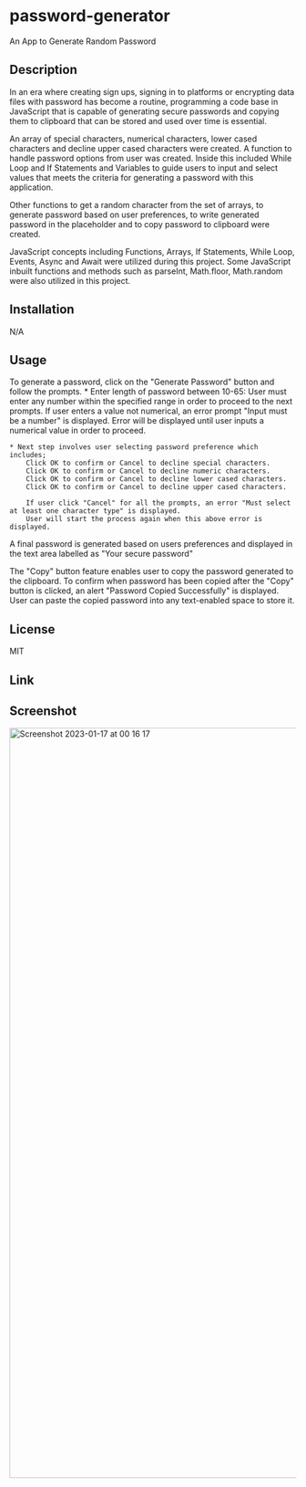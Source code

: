# password-generator
An App to Generate Random Password


## Description

In an era where creating sign ups, signing in to platforms or encrypting data files with password has become a routine,
programming a code base in JavaScript that is capable of generating secure passwords and copying them to clipboard that can be stored and used over time is essential.

An array of special characters, numerical characters, lower cased characters and decline upper cased characters were created.
A function to handle password options from user was created. Inside this included While Loop and If Statements and Variables to guide users to input and select values that meets the criteria for generating a password with this application. 

Other functions to get a random character from the set of arrays, to generate password based on user preferences, to write generated password in the placeholder and to copy password to clipboard were created.

JavaScript concepts including Functions, Arrays, If Statements, While Loop, Events, Async and Await were utilized during this project. Some JavaScript inbuilt functions and methods such as parseInt, Math.floor, Math.random  were also utilized in this project.



## Installation

N/A



## Usage

To generate a password, click on the "Generate Password" button and follow the prompts.
    * Enter length of password between 10-65:
        User must enter any number within the specified range in order to proceed to the next prompts.
        If user enters a value not numerical, an error prompt "Input must be a number" is displayed.
        Error will be displayed until user inputs a numerical value in order to proceed.
   
    * Next step involves user selecting password preference which includes; 
        Click OK to confirm or Cancel to decline special characters.
        Click OK to confirm or Cancel to decline numeric characters.
        Click OK to confirm or Cancel to decline lower cased characters.
        Click OK to confirm or Cancel to decline upper cased characters.

        If user click "Cancel" for all the prompts, an error "Must select at least one character type" is displayed.
        User will start the process again when this above error is displayed.
        
A final password is generated based on users preferences and displayed in the text area labelled as "Your secure password"

The "Copy" button feature enables user to copy the password generated to the clipboard.
To confirm when password has been copied after the "Copy" button is clicked, an alert "Password Copied Successfully" is displayed.
User can paste the copied password into any text-enabled space to store it.  


    

## License

MIT



## Link



## Screenshot
<img width="1315" alt="Screenshot 2023-01-17 at 00 16 17" src="https://user-images.githubusercontent.com/118228946/212783605-69459f49-7501-40a2-9485-1e66ba62d35a.png">
